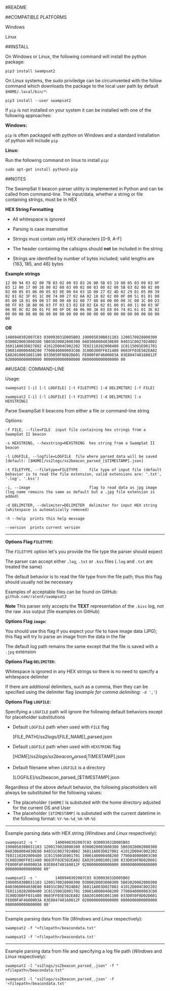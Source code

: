 #README



##COMPATIBLE PLATFORMS


Windows

Linux



##INSTALL


On Windows or Linux, the following command will install the python package:

	pip3 install swampsat2

On Linux systems, the sudo priviledge can be circumvented with the follow command which downloads the package to the local user path by default `$HOME/.local/bin/*`:

	pip3 install --user swampsat2

If `pip` is not installed on your system it can be installed with one of the following approaches:

**Windows:**

`pip` is often packaged with python on Windows and a standard installation of python will include `pip`

**Linux:**

Run the following command on linux to install `pip`:

	sudo apt-get install python3-pip



##NOTES


The SwampSat II beacon parser utility is implemented in Python and can be called from command-line. The input/data, whether a string or file containing strings, must be in HEX


**HEX String Formatting**

- All whitespace is ignored

- Parsing is case insensitive

- Strings must contain only HEX characters [0-9, A-F]

- The header containing the callsigns should **not** be included in the string

- Strings are identified by number of bytes included; valid lengths are {163, 185, and 46} bytes


**Example strings**

	12 00 94 03 02 00 7B 03 02 00 93 03 26 00 5B 03 19 00 05 03 09 03 0F 03 12 00 17 00 28 00 02 00 03 00 02 00 03 00 02 00 5B 03 02 00 02 00 03 00 05 03 06 00 05 03 0E 00 04 03 1D 00 27 02 4D 02 29 01 05 00 39 02 81 02 3F 01 1C 00 74 00 27 02 6A 02 18 02 02 00 0F 00 51 01 01 00 05 00 18 01 09 00 57 00 00 40 82 00 77 00 84 00 00 00 3C 00 3C 00 D3 00 FF 03 1B 80 06 03 FF 03 E3 02 E8 02 EA 02 01 00 01 00 11 00 03 9F 06 0E 0C 02 D6 01 FE 00 0F DE 46 06 00 3A 03 E8 04 74 01 61 01 3E 02 00 00 00 00 00 00 00 00 00 00 00 00 00 00 00 00 00 00 00 00 00 00 00 00

**OR**

	1400940302007C03 030093031D005B03 190005030B031103 1200170028000300 0300020003000300 5B03020002000300 0403060004030E00 04031C0027024B02 36011A003D027802 41012D004C002202 7E02110202000400 1C0115001E001701 1900140000408200 7700840000003C00 3C00D300FF031480 0603FF03E502EA02 EA02010001001100 033D050F0D02D601 FE000FAF4600003A 03E804740160012F 0200000000000000 0000000000000000 0000000000000000 00



##USAGE: COMMAND-LINE


Usage:

	swampsat2 [-i] [-l LOGFILE] [-t FILETYPE] [-d DELIMITER] [-f FILE]
	
	swampsat2 [-i] [-l LOGFILE] [-t FILETYPE] [-d DELIMITER] [-s HEXSTRING]

Parse SwampSat II beacons from either a file or command-line string

Options:

	-f FILE, --file=FILE  input file containing hex strings from a SwampSat II beacon

	-s HEXSTRING, --hexstring=HEXSTRING  hex string from a SwampSat II beacon

	-l LOGFILE, --logfile=LOGFILE  file where parsed data will be saved [default: [$HOME]/ss2logs/ss2beacon_parsed_[$TIMESTAMP].json]

	-t FILETYPE, --filetype=FILETYPE     file type of input file (default behavior is to read the file extension, valid extensions are: '.txt', '.log', '.kss')

	-i, --image                          flag to read data as jpg image (log name remains the same as default but a .jpg file extension is added)

	-d DELIMITER, --delimiter=DELIMITER  delimiter for input HEX string (whitespace is automatically removed)

	-h --help  prints this help message

	--version  prints current version


---

**Options Flag `FILETYPE`:**

The `FILETYPE` option let's you provide the file type the parser should expect

The parser can accept either `.log`, `.txt` or `.kss` files (`.log` and `.txt` are treated the same)

The default behavior is to read the file type from the file path; thus this flag should usually not be necessary

Examples of acceptable files can be found on GitHub: `github.com/ralent/swampsat2`

**Note** This parser only accepts the **TEXT** representation of the `.kiss` log, not the raw .kss output (file examples on GitHub)

**Options Flag `image`:**

You should use this flag if you expect your file to have image data (JPG); this flag will try to parse an image from the data in the file

The default log path remains the same except that the file is saved with a `.jpg` extension

**Options Flag `DELIMITER`:**

Whitespace is ignored in any HEX strings so there is no need to specify a whitespace delimiter

If there are additional delimiters, such as a comma, then they can be specified using the delimiter flag (*example for comma delimiting*: `-d ','`)

**Options Flag `LOGFILE`:**

Specifying a `LOGFILE` path will ignore the following default behaviors except for placeholder substitutions

- Default `LOGFILE` path when used with `FILE` flag


	[FILE_PATH]/ss2logs/[FILE_NAME]_parsed.json


- Default `LOGFILE` path when used with `HEXSTRING` flag


	[$HOME]/ss2logs/ss2beacon_parsed_[$TIMESTAMP].json

- Default filename when `LOGFILE` is a directory


	[LOGFILE]/ss2beacon_parsed_[$TIMESTAMP].json


Regardless of the above default behavior, the following placeholders will always be substituted for the following values:

- The placeholder `[$HOME]` is substuted with the home directory adjusted for the current OS and User
- The placeholder `[$TIMESTAMP]` is substuted with the current datetime in the following format: `%Y-%m-%d_%H-%M-%S`

---


Example parsing data with HEX string (*Windows* and *Linux* respectively):

	swampsat2 -s "        1400940302007C03 030093031D005B03 190005030B031103 1200170028000300 0300020003000300 5B03020002000300 0403060004030E00 04031C0027024B02 36011A003D027802 41012D004C002202 7E02110202000400 1C0115001E001701 1900140000408200 7700840000003C00 3C00D300FF031480 0603FF03E502EA02 EA02010001001100 033D050F0D02D601 FE000FAF4600003A 03E804740160012F 0200000000000000 0000000000000000 0000000000000000 00"

	swampsat2 -s '        1400940302007C03 030093031D005B03 190005030B031103 1200170028000300 0300020003000300 5B03020002000300 0403060004030E00 04031C0027024B02 36011A003D027802 41012D004C002202 7E02110202000400 1C0115001E001701 1900140000408200 7700840000003C00 3C00D300FF031480 0603FF03E502EA02 EA02010001001100 033D050F0D02D601 FE000FAF4600003A 03E804740160012F 0200000000000000 0000000000000000 0000000000000000 00'


---


Example parsing data from file (*Windows* and *Linux* respectively):

	swampsat2 -f "<filepath>/beacondata.txt"

	swampsat2 -f '<filepath>/beacondata.txt'


---


Example parsing data from file and specifying a log file path (*Windows* and *Linux* respectively):

	swampsat2 -l "ss2logs/ss2beacon_parsed_.json" -f "<filepath>/beacondata.txt"

	swampsat2 -l 'ss2logs/ss2beacon_parsed_.json' -f '<filepath>/beacondata.txt'

